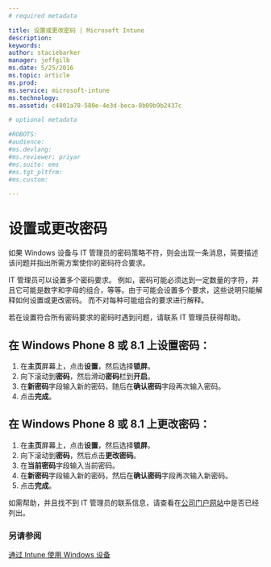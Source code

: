 ```yaml
---
# required metadata

title: 设置或更改密码 | Microsoft Intune
description:
keywords:
author: staciebarker
manager: jeffgilb
ms.date: 5/25/2016
ms.topic: article
ms.prod:
ms.service: microsoft-intune
ms.technology:
ms.assetid: c4801a78-580e-4e3d-beca-0b09b9b2437c

# optional metadata

#ROBOTS:
#audience:
#ms.devlang:
#ms.reviewer: priyar
#ms.suite: ems
#ms.tgt_pltfrm:
#ms.custom:

---
```


# 设置或更改密码

如果 Windows 设备与 IT 管理员的密码策略不符，则会出现一条消息，简要描述该问题并指出所需方案使你的密码符合要求。

IT 管理员可以设置多个密码要求。 例如，密码可能必须达到一定数量的字符，并且它可能是数字和字母的组合，等等。由于可能会设置多个要求，这些说明只能解释如何设置或更改密码。 而不对每种可能组合的要求进行解释。 

若在设置符合所有密码要求的密码时遇到问题，请联系 IT 管理员获得帮助。

## 在 Windows Phone 8 或 8.1 上设置密码：

1. 在**主页**屏幕上，点击**设置**，然后选择**锁屏**。
2. 向下滚动到**密码**，然后滑动**密码**栏到**开启**。
3. 在**新密码**字段输入新的密码，随后在**确认密码**字段再次输入密码。 
4. 点击**完成**。

## 在 Windows Phone 8 或 8.1 上更改密码：

1. 在**主页**屏幕上，点击**设置**，然后选择**锁屏**。
2. 向下滚动到**密码**，然后点击**更改密码**。
3. 在**当前密码**字段输入当前密码。
4. 在**新密码**字段输入新的密码，然后在**确认密码**字段再次输入新密码。
4. 点击**完成**。

如需帮助，并且找不到 IT 管理员的联系信息，请查看在[公司门户网站](http://portal.manage.microsoft.com)中是否已经列出。

### 另请参阅
[通过 Intune 使用 Windows 设备](using-your-windows-device-with-intune.md)

<!--HONumber=Jun16_HO1-->


